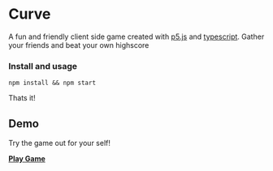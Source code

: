 # Curve

A fun and friendly client side game created with [p5.js](https://p5js.org/) and [typescript](https://www.typescriptlang.org/).
Gather your friends and beat your own highscore

### Install and usage
```
npm install && npm start
```
Thats it!

## Demo

Try the game out for your self!

**[Play Game](https://p5curve.netlify.app)**
